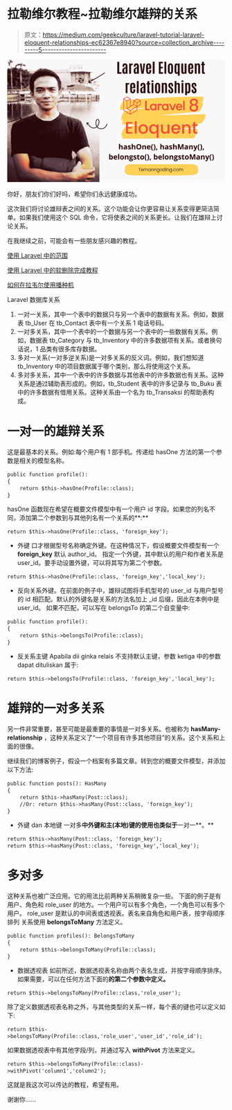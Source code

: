 # 拉勒维尔教程~拉勒维尔雄辩的关系

> 原文：<https://medium.com/geekculture/laravel-tutorial-laravel-eloquent-relationships-ec62367e8940?source=collection_archive---------5----------------------->

![](img/39ff19c86b6ed8ccec917e82d5a68500.png)

你好，朋友们你们好吗，希望你们永远健康成功。

这次我们将讨论雄辩表之间的关系。这个功能会让你更容易让关系变得更简洁简单。如果我们使用这个 SQL 命令，它将使表之间的关系更长。让我们在雄辩上讨论关系。

在我继续之前，可能会有一些朋友感兴趣的教程。

[使用 Laravel 中的范围](https://temanngoding.com/menggunakan-scope-di-laravel/)

[使用 Laravel 中的软删除完成教程](https://temanngoding.com/tutorial-lengkap-menggunakan-soft-delete-di-laravel/)

[如何在拉韦尔使用播种机](https://temanngoding.com/cara-menggunakan-seeder-di-laravel/)

Laravel 数据库关系

1.  一对一关系，其中一个表中的数据只与另一个表中的数据有关系。例如，数据表 tb_User 在 tb_Contact 表中有一个关系 1 电话号码。
2.  一对多关系，其中一个表中的一个数据与另一个表中的一些数据有关系。例如，数据表 tb_Category 与 tb_Inventory 中的许多数据项有关系。或者换句话说，1 品类有很多库存数据。
3.  多对一关系(一对多逆关系)是一对多关系的反义词。例如，我们想知道 tb_Inventory 中的项目数据属于哪个类别，那么将使用这个关系。
4.  多对多关系，其中一个表中的许多数据与其他表中的许多数据也有关系。这种关系是通过辅助表形成的。例如，tb_Student 表中的许多记录与 tb_Buku 表中的许多数据有借用关系。这种关系由一个名为 tb_Transaksi 的帮助表构成。

# 一对一的雄辩关系

这是最基本的关系。例如:每个用户有 1 部手机。传递给 hasOne 方法的第一个参数是相关的模型名称。

```
public function profile():
{
    return $this->hasOne(Profile::class);
}
```

hasOne 函数现在希望在概要文件模型中有一个用户 id 字段。如果您的列名不同，添加第二个参数到与其他列名有一个关系的**:**

```
return $this->hasOne(Profile::class, 'foreign_key');
```

*   外键
    口才根据型号名称确定外键。在这种情况下，假设概要文件模型有一个 **foreign_key** 默认 author_id。
    指定一个外键，其中默认的用户和作者关系是 user_id。要手动设置外键，可以将其写为第二个参数。

```
return $this->hasOne(Profile::class, 'foreign_key','local_key');
```

*   反向关系外键。在前面的例子中，雄辩试图将手机型号的 user_id 与用户型号的 id 相匹配。默认的外键名是关系的方法名加上 _id 后缀，因此在本例中是 user_id。
    如果不匹配，可以写在 belongsTo 的第二个自变量中:

```
public function profile():
{
    return $this->belongsTo(Profile::class);
}
```

*   反关系主键
    Apabila dii ginka relais 不支持默认主键，参数 ketiga 中的参数 dapat dituliskan 属于:

```
return $this->belongsTo(Profile::class, 'foreign_key','local_key');
```

# 雄辩的一对多关系

另一件非常重要，甚至可能是最重要的事情是一对多关系。也被称为 **hasMany-relationship** ，这种关系定义了“一个项目有许多其他项目”的关系。这个关系和上面的很像。

继续我们的博客例子，假设一个档案有多篇文章。转到您的概要文件模型，并添加以下方法:

```
public function posts(): HasMany
{
    return $this->hasMany(Post::class);
    //Or: return $this->hasMany(Post::class, 'foreign_key');
}
```

*   外键 dan 本地键
    一对多**中外键和主(本地)键的使用也类似于**一对一**。**

```
return $this->hasMany(Post::class, 'foreign_key');
return $this->hasMany(Post::class, 'foreign_key','local_key');
```

# 多对多

这种关系也被广泛应用。它的用法比前两种关系稍微复杂一些。
下面的例子是有用户、角色和 role_user 的地方。一个用户可以有多个角色，一个角色可以有多个用户。
role_user 是默认的中间表或透视表。表名来自角色和用户表，按字母顺序排列
关系使用 **belongsToMany** 方法定义。

```
public function profiles(): BelongsToMany
{
    return $this->belongsToMany(Profile::class);
}
```

*   数据透视表
    如前所述，数据透视表名称由两个表名生成，并按字母顺序排序。如果需要，可以在任何方法下面的**的第二个参数中定义。**

```
return $this->belongsToMany(Profile::class,'role_user');
```

除了定义数据透视表名称之外，与其他类型的关系一样，每个表的键也可以定义如下:

```
return $this->belongsToMany(Profile::class,'role_user','user_id','role_id');
```

如果数据透视表中有其他字段/列，并通过写入 **withPivot** 方法来定义。

```
return $this->belongsToMany(Profile::class)->withPivot('column1','column2');
```

这就是我这次可以传达的教程，希望有用。

谢谢你……